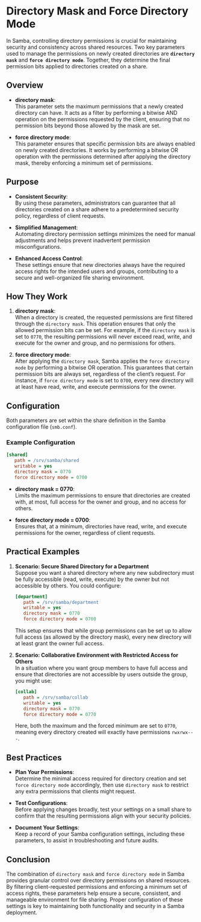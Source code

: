 # Directory Mask and Force Directory Mode

In Samba, controlling directory permissions is crucial for maintaining security and consistency across shared resources. Two key parameters used to manage the permissions on newly created directories are **`directory mask`** and **`force directory mode`**. Together, they determine the final permission bits applied to directories created on a share.

## Overview

- **directory mask**:  
  This parameter sets the maximum permissions that a newly created directory can have. It acts as a filter by performing a bitwise AND operation on the permissions requested by the client, ensuring that no permission bits beyond those allowed by the mask are set.

- **force directory mode**:  
  This parameter ensures that specific permission bits are always enabled on newly created directories. It works by performing a bitwise OR operation with the permissions determined after applying the directory mask, thereby enforcing a minimum set of permissions.

## Purpose

- **Consistent Security**:  
  By using these parameters, administrators can guarantee that all directories created on a share adhere to a predetermined security policy, regardless of client requests.
  
- **Simplified Management**:  
  Automating directory permission settings minimizes the need for manual adjustments and helps prevent inadvertent permission misconfigurations.
  
- **Enhanced Access Control**:  
  These settings ensure that new directories always have the required access rights for the intended users and groups, contributing to a secure and well-organized file sharing environment.

## How They Work

1. **directory mask**:  
   When a directory is created, the requested permissions are first filtered through the `directory mask`. This operation ensures that only the allowed permission bits can be set. For example, if the `directory mask` is set to `0770`, the resulting permissions will never exceed read, write, and execute for the owner and group, and no permissions for others.

2. **force directory mode**:  
   After applying the `directory mask`, Samba applies the `force directory mode` by performing a bitwise OR operation. This guarantees that certain permission bits are always set, regardless of the client’s request. For instance, if `force directory mode` is set to `0700`, every new directory will at least have read, write, and execute permissions for the owner.

## Configuration

Both parameters are set within the share definition in the Samba configuration file (`smb.conf`).

### Example Configuration

```ini
[shared]
   path = /srv/samba/shared
   writable = yes
   directory mask = 0770
   force directory mode = 0700
```

- **directory mask = 0770**:  
  Limits the maximum permissions to ensure that directories are created with, at most, full access for the owner and group, and no access for others.
  
- **force directory mode = 0700**:  
  Ensures that, at a minimum, directories have read, write, and execute permissions for the owner, regardless of client requests.

## Practical Examples

1. **Scenario: Secure Shared Directory for a Department**  
   Suppose you want a shared directory where any new subdirectory must be fully accessible (read, write, execute) by the owner but not accessible by others. You could configure:
   
   ```ini
   [department]
      path = /srv/samba/department
      writable = yes
      directory mask = 0770
      force directory mode = 0700
   ```
   This setup ensures that while group permissions can be set up to allow full access (as allowed by the directory mask), every new directory will at least grant the owner full access.

2. **Scenario: Collaborative Environment with Restricted Access for Others**  
   In a situation where you want group members to have full access and ensure that directories are not accessible by users outside the group, you might use:
   
   ```ini
   [collab]
      path = /srv/samba/collab
      writable = yes
      directory mask = 0770
      force directory mode = 0770
   ```
   Here, both the maximum and the forced minimum are set to `0770`, meaning every directory created will exactly have permissions `rwxrwx---`.

## Best Practices

- **Plan Your Permissions**:  
  Determine the minimal access required for directory creation and set `force directory mode` accordingly, then use `directory mask` to restrict any extra permissions that clients might request.

- **Test Configurations**:  
  Before applying changes broadly, test your settings on a small share to confirm that the resulting permissions align with your security policies.

- **Document Your Settings**:  
  Keep a record of your Samba configuration settings, including these parameters, to assist in troubleshooting and future audits.

## Conclusion

The combination of `directory mask` and `force directory mode` in Samba provides granular control over directory permissions on shared resources. By filtering client-requested permissions and enforcing a minimum set of access rights, these parameters help ensure a secure, consistent, and manageable environment for file sharing. Proper configuration of these settings is key to maintaining both functionality and security in a Samba deployment.
